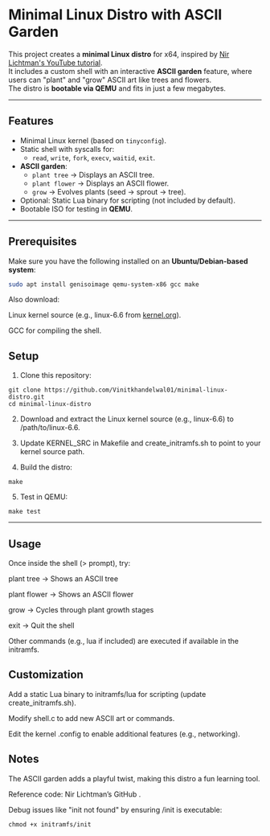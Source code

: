 # Minimal Linux Distro with ASCII Garden 

This project creates a **minimal Linux distro** for x64, inspired by [Nir Lichtman's YouTube tutorial](https://www.youtube.com/watch?v=u2Juz5sQyYQ).  
It includes a custom shell with an interactive **ASCII garden** feature, where users can "plant" and "grow" ASCII art like trees and flowers.  
The distro is **bootable via QEMU** and fits in just a few megabytes.

---

##  Features

- Minimal Linux kernel (based on `tinyconfig`).
- Static shell with syscalls for:
  - `read`, `write`, `fork`, `execv`, `waitid`, `exit`.
- **ASCII garden**:
  - `plant tree` → Displays an ASCII tree.
  - `plant flower` → Displays an ASCII flower.
  - `grow` → Evolves plants (seed → sprout → tree).
- Optional: Static Lua binary for scripting (not included by default).
- Bootable ISO for testing in **QEMU**.

---

##  Prerequisites

Make sure you have the following installed on an **Ubuntu/Debian-based system**:

```bash
sudo apt install genisoimage qemu-system-x86 gcc make
```
Also download:

Linux kernel source (e.g., linux-6.6 from [kernel.org](https://kernel.org/?utm_source=chatgpt.com)).

GCC for compiling the shell.

## Setup

1. Clone this repository:
```
git clone https://github.com/Vinitkhandelwal01/minimal-linux-distro.git
cd minimal-linux-distro
```

2. Download and extract the Linux kernel source (e.g., linux-6.6) to /path/to/linux-6.6.

3. Update KERNEL_SRC in Makefile and create_initramfs.sh to point to your kernel source path.

4. Build the distro:
```
make
```
5. Test in QEMU:
```
make test
```
---
## Usage

Once inside the shell (> prompt), try:

plant tree → Shows an ASCII tree 

plant flower → Shows an ASCII flower 

grow → Cycles through plant growth stages

exit → Quit the shell

Other commands (e.g., lua if included) are executed if available in the initramfs.

## Customization

Add a static Lua binary to initramfs/lua for scripting (update create_initramfs.sh).

Modify shell.c to add new ASCII art or commands.

Edit the kernel .config to enable additional features (e.g., networking).

## Notes

The ASCII garden adds a playful twist, making this distro a fun learning tool.

Reference code: Nir Lichtman’s GitHub
.

Debug issues like "init not found" by ensuring /init is executable:

```
chmod +x initramfs/init
```
